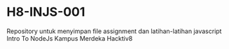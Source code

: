 # H8-INJS-001
Repository untuk menyimpan file assignment dan latihan-latihan javascript Intro To NodeJs Kampus Merdeka Hacktiv8
